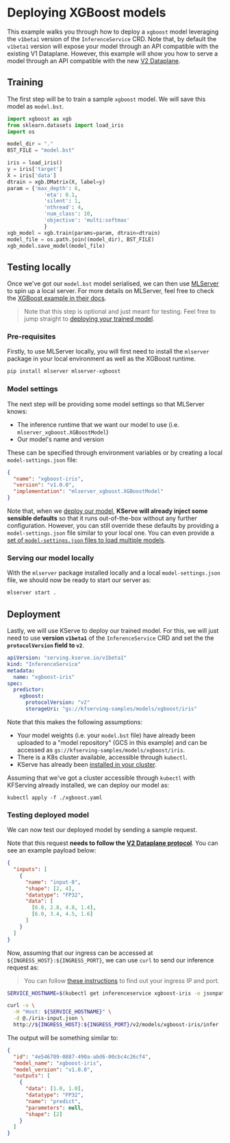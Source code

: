 # Deploying XGBoost models

This example walks you through how to deploy a `xgboost` model leveraging the
`v1beta1` version of the `InferenceService` CRD.
Note that, by default the `v1beta1` version will expose your model through an
API compatible with the existing V1 Dataplane.
However, this example will show you how to serve a model through an API
compatible with the new [V2 Dataplane](../../../predict-api/v2).

## Training

The first step will be to train a sample `xgboost` model.
We will save this model as `model.bst`.

```python
import xgboost as xgb
from sklearn.datasets import load_iris
import os

model_dir = "."
BST_FILE = "model.bst"

iris = load_iris()
y = iris['target']
X = iris['data']
dtrain = xgb.DMatrix(X, label=y)
param = {'max_depth': 6,
            'eta': 0.1,
            'silent': 1,
            'nthread': 4,
            'num_class': 10,
            'objective': 'multi:softmax'
            }
xgb_model = xgb.train(params=param, dtrain=dtrain)
model_file = os.path.join((model_dir), BST_FILE)
xgb_model.save_model(model_file)
```

## Testing locally

Once we've got our `model.bst` model serialised, we can then use
[MLServer](https://github.com/SeldonIO/MLServer) to spin up a local server.
For more details on MLServer, feel free to check the [XGBoost example in their
docs](https://github.com/SeldonIO/MLServer/tree/master/examples/xgboost).

> Note that this step is optional and just meant for testing.
> Feel free to jump straight to [deploying your trained model](#deployment).

### Pre-requisites

Firstly, to use MLServer locally, you will first need to install the `mlserver`
package in your local environment as well as the XGBoost runtime.

```bash
pip install mlserver mlserver-xgboost
```

### Model settings

The next step will be providing some model settings so that
MLServer knows:

- The inference runtime that we want our model to use (i.e.
  `mlserver_xgboost.XGBoostModel`)
- Our model's name and version

These can be specified through environment variables or by creating a local
`model-settings.json` file:

```json
{
  "name": "xgboost-iris",
  "version": "v1.0.0",
  "implementation": "mlserver_xgboost.XGBoostModel"
}
```

Note that, when we [deploy our model](#deployment), **KServe will already
inject some sensible defaults** so that it runs out-of-the-box without any
further configuration.
However, you can still override these defaults by providing a
`model-settings.json` file similar to your local one.
You can even provide a [set of `model-settings.json` files to load multiple
models](https://github.com/SeldonIO/MLServer/tree/master/examples/mms).

### Serving our model locally

With the `mlserver` package installed locally and a local `model-settings.json`
file, we should now be ready to start our server as:

```bash
mlserver start .
```

## Deployment

Lastly, we will use KServe to deploy our trained model.
For this, we will just need to use **version `v1beta1`** of the
`InferenceService` CRD and set the the **`protocolVersion` field to `v2`**.

```yaml
apiVersion: "serving.kserve.io/v1beta1"
kind: "InferenceService"
metadata:
  name: "xgboost-iris"
spec:
  predictor:
    xgboost:
      protocolVersion: "v2"
      storageUri: "gs://kfserving-samples/models/xgboost/iris"
```

Note that this makes the following assumptions:

- Your model weights (i.e. your `model.bst` file) have already been uploaded
  to a "model repository" (GCS in this example) and can be accessed as
  `gs://kfserving-samples/models/xgboost/iris`.
- There is a K8s cluster available, accessible through `kubectl`.
- KServe has already been [installed in your
  cluster](../../../../get_started/README.md#4-Install-kserve).

Assuming that we've got a cluster accessible through `kubectl` with KFServing
already installed, we can deploy our model as:

```
kubectl apply -f ./xgboost.yaml
```

### Testing deployed model

We can now test our deployed model by sending a sample request.

Note that this request **needs to follow the [V2 Dataplane
protocol](../../../predict-api/v2)**.
You can see an example payload below:

```json
{
  "inputs": [
    {
      "name": "input-0",
      "shape": [2, 4],
      "datatype": "FP32",
      "data": [
        [6.8, 2.8, 4.8, 1.4],
        [6.0, 3.4, 4.5, 1.6]
      ]
    }
  ]
}
```

Now, assuming that our ingress can be accessed at
`${INGRESS_HOST}:${INGRESS_PORT}`, we can use `curl` to send our inference
request as:

> You can follow [these instructions](../../../../README.md#determine-the-ingress-ip-and-ports) to find
> out your ingress IP and port.

```bash
SERVICE_HOSTNAME=$(kubectl get inferenceservice xgboost-iris -o jsonpath='{.status.url}' | cut -d "/" -f 3)

curl -v \
  -H "Host: ${SERVICE_HOSTNAME}" \
  -d @./iris-input.json \
  http://${INGRESS_HOST}:${INGRESS_PORT}/v2/models/xgboost-iris/infer
```

The output will be something similar to:

```json
{
  "id": "4e546709-0887-490a-abd6-00cbc4c26cf4",
  "model_name": "xgboost-iris",
  "model_version": "v1.0.0",
  "outputs": [
    {
      "data": [1.0, 1.0],
      "datatype": "FP32",
      "name": "predict",
      "parameters": null,
      "shape": [2]
    }
  ]
}
```
